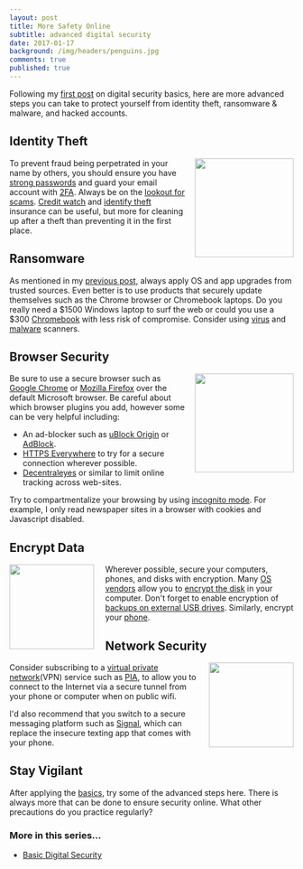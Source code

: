 ```yaml
---
layout: post
title: More Safety Online
subtitle: advanced digital security
date: 2017-01-17
background: /img/headers/penguins.jpg
comments: true
published: true
---
```


Following my [first post](/2016/12/22/opsec_basic/) on digital security basics, here are more advanced steps you can take to protect yourself from identity theft, ransomware & malware,  and hacked accounts.

## Identity Theft
<img style="float:right; width:175px;padding-left:15px" src="{{site_url}}/img/posts/opsec_adv_theft.jpg"/>To prevent fraud being perpetrated in your name by others, you should ensure you have [strong passwords](https://1password.com/) and guard your email account with [2FA](https://www.google.ca/landing/2step/).  Always be on the [lookout for scams](/2016/12/22/opsec_basic/). [Credit watch](https://www.econsumer.equifax.ca) and [identify theft](http://www.group.tdinsurance.com/en/home/identityplus) insurance can be useful, but more for cleaning up after a theft than preventing it in the first place.

## Ransomware
As mentioned in my [previous post](/2016/12/22/opsec_basic/), always apply OS and app upgrades from trusted sources.  Even better is to use products that securely update themselves such as the Chrome browser or Chromebook laptops.   Do you really need a $1500 Windows laptop to surf the web or could you use a $300 [Chromebook](https://www.google.com/chromebook/) with less risk of compromise.  Consider using [virus](https://www.microsoft.com/en-us/windows/windows-defender) and [malware](https://www.malwarebytes.com/mobile/) scanners.

## Browser Security
<img style="float:right; width:175px;padding-left:15px" src="{{site_url}}/img/posts/opsec_adv_incognito.png"/>Be sure to use a secure browser such as [Google Chrome](https://www.google.com/chrome/) or [Mozilla Firefox](https://www.mozilla.org/en-US/firefox/products/) over the default Microsoft browser.  Be careful about which browser plugins you add, however some can be very helpful including:

* An ad-blocker such as [uBlock Origin](https://chrome.google.com/webstore/detail/ublock-origin/cjpalhdlnbpafiamejdnhcphjbkeiagm) or [AdBlock](https://chrome.google.com/webstore/detail/adblock/gighmmpiobklfepjocnamgkkbiglidom).
* [HTTPS Everywhere](https://chrome.google.com/webstore/detail/https-everywhere/gcbommkclmclpchllfjekcdonpmejbdp) to try for a secure connection wherever possible.
* [Decentraleyes](https://addons.mozilla.org/en-Us/firefox/addon/decentraleyes/) or similar to limit online tracking across web-sites.

Try to compartmentalize your browsing by using [incognito mode](https://support.google.com/chrome/answer/95464?source=gsearch&hl=en).  For example, I only read newspaper sites in a browser with cookies and Javascript disabled.

## Encrypt Data
<img style="float:left; width:150px;padding-right:20px" src="{{site_url}}/img/posts/opsec_adv_disk.jpg"/>Wherever possible, secure your computers, phones, and disks with encryption.  Many [OS vendors](https://support.apple.com/en-ca/HT204837) allow you to [encrypt the disk](http://linoxide.com/ubuntu-how-to/two-methods-to-protect-your-data-using-ubuntu-disk-encryption/) in your computer.  Don't forget to enable encryption of [backups on external USB drives](https://support.apple.com/kb/PH18852?locale=en_US).  Similarly, encrypt your [phone](http://www.howtogeek.com/141953/how-to-encrypt-your-android-phone-and-why-you-might-want-to/). 

## Network Security
<img style="float:right; width:150px;padding-left:15px" src="{{site_url}}/img/posts/opsec_adv_vpn.png"/>Consider subscribing to a [virtual private network](https://en.wikipedia.org/wiki/Virtual_private_network)(VPN) service such as [PIA](https://www.privateinternetaccess.com/), to allow you to connect to the Internet via a secure tunnel from your phone or computer when on public wifi.

I'd also recommend that you switch to a secure messaging platform such as [Signal](https://whispersystems.org/), which can replace the insecure texting app that comes with your phone.

## Stay Vigilant
After applying the [basics](/2016/12/22/opsec_basic/), try some of the advanced steps here.  There is always more that can be done to ensure security online.  What other precautions do you practice regularly? 
 
### More in this series...
* [Basic Digital Security](/2016/12/22/opsec_basic/)
